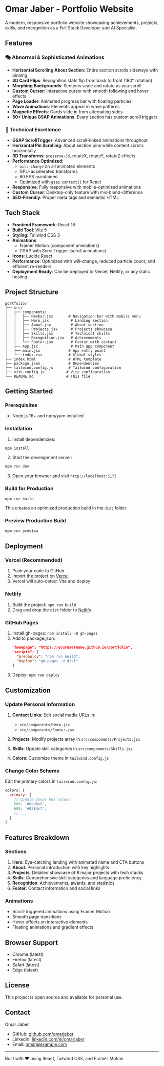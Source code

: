 # Omar Jaber - Portfolio Website

A modern, responsive portfolio website showcasing achievements, projects, skills, and recognition as a Full Stack Developer and AI Specialist.

## Features

### 🎭 **Abnormal & Sophisticated Animations**
- **Horizontal Scrolling About Section**: Entire section scrolls sideways with pinning
- **3D Card Flips**: Recognition stats flip from back to front (180° rotation)
- **Morphing Backgrounds**: Sections scale and rotate as you scroll
- **Custom Cursor**: Interactive cursor with smooth following and hover effects
- **Page Loader**: Animated progress bar with floating particles
- **Wave Animations**: Elements appear in wave patterns
- **Magnetic Effects**: Cards slide in from alternating sides
- **50+ Unique GSAP Animations**: Every section has custom scroll triggers

### 🚀 **Technical Excellence**
- **GSAP ScrollTrigger**: Advanced scroll-linked animations throughout
- **Horizontal Pin Scrolling**: About section pins while content scrolls horizontally
- **3D Transforms**: `preserve-3d`, rotateX, rotateY, rotateZ effects
- **Performance Optimized**: 
  - `will-change` on all animated elements
  - GPU-accelerated transforms
  - 60 FPS maintained
  - Optimized with `gsap.context()` for React
- **Responsive**: Fully responsive with mobile-optimized animations
- **Custom Cursor**: Desktop-only feature with mix-blend-difference
- **SEO-Friendly**: Proper meta tags and semantic HTML

## Tech Stack

- **Frontend Framework**: React 18
- **Build Tool**: Vite 5
- **Styling**: Tailwind CSS 3
- **Animations**: 
  - Framer Motion (component animations)
  - GSAP with ScrollTrigger (scroll animations)
- **Icons**: Lucide React
- **Performance**: Optimized with will-change, reduced particle count, and efficient re-renders
- **Deployment Ready**: Can be deployed to Vercel, Netlify, or any static hosting

## Project Structure

```
portfolio/
├── src/
│   ├── components/
│   │   ├── Navbar.jsx       # Navigation bar with mobile menu
│   │   ├── Hero.jsx          # Landing section
│   │   ├── About.jsx         # About section
│   │   ├── Projects.jsx      # Projects showcase
│   │   ├── Skills.jsx        # Technical skills
│   │   ├── Recognition.jsx   # Achievements
│   │   └── Footer.jsx        # Footer with contact
│   ├── App.jsx               # Main app component
│   ├── main.jsx             # App entry point
│   └── index.css            # Global styles
├── index.html               # HTML template
├── package.json             # Dependencies
├── tailwind.config.js       # Tailwind configuration
├── vite.config.js          # Vite configuration
└── README.md               # This file
```

## Getting Started

### Prerequisites

- Node.js 16+ and npm/yarn installed

### Installation

1. Install dependencies:
```bash
npm install
```

2. Start the development server:
```bash
npm run dev
```

3. Open your browser and visit `http://localhost:5173`

### Build for Production

```bash
npm run build
```

This creates an optimized production build in the `dist` folder.

### Preview Production Build

```bash
npm run preview
```

## Deployment

### Vercel (Recommended)

1. Push your code to GitHub
2. Import the project on [Vercel](https://vercel.com)
3. Vercel will auto-detect Vite and deploy

### Netlify

1. Build the project: `npm run build`
2. Drag and drop the `dist` folder to [Netlify](https://netlify.com)

### GitHub Pages

1. Install gh-pages: `npm install -D gh-pages`
2. Add to package.json:
   ```json
   "homepage": "https://yourusername.github.io/portfolio",
   "scripts": {
     "predeploy": "npm run build",
     "deploy": "gh-pages -d dist"
   }
   ```
3. Deploy: `npm run deploy`

## Customization

### Update Personal Information

1. **Contact Links**: Edit social media URLs in:
   - `src/components/Hero.jsx`
   - `src/components/Footer.jsx`

2. **Projects**: Modify projects array in `src/components/Projects.jsx`

3. **Skills**: Update skill categories in `src/components/Skills.jsx`

4. **Colors**: Customize theme in `tailwind.config.js`

### Change Color Scheme

Edit the primary colors in `tailwind.config.js`:

```js
colors: {
  primary: {
    // Update these hex values
    500: '#0ea5e9',
    600: '#0284c7',
    // ...
  }
}
```

## Features Breakdown

### Sections

1. **Hero**: Eye-catching landing with animated name and CTA buttons
2. **About**: Personal introduction with key highlights
3. **Projects**: Detailed showcase of 8 major projects with tech stacks
4. **Skills**: Comprehensive skill categories and language proficiency
5. **Recognition**: Achievements, awards, and statistics
6. **Footer**: Contact information and social links

### Animations

- Scroll-triggered animations using Framer Motion
- Smooth page transitions
- Hover effects on interactive elements
- Floating animations and gradient effects

## Browser Support

- Chrome (latest)
- Firefox (latest)
- Safari (latest)
- Edge (latest)

## License

This project is open source and available for personal use.

## Contact

Omar Jaber
- GitHub: [github.com/omarjaber](https://github.com/omarjaber)
- LinkedIn: [linkedin.com/in/omarjaber](https://linkedin.com/in/omarjaber)
- Email: omar@example.com

---

Built with ❤️ using React, Tailwind CSS, and Framer Motion
